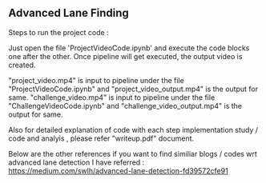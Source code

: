 ## Advanced Lane Finding

Steps to run the project code :

Just open the file 'ProjectVideoCode.ipynb' and execute the code blocks one after the other. Once pipeline will get executed,
the output video is created.

"project_video.mp4" is input to pipeline under the file "ProjectVideoCode.ipynb" and "project_video_output.mp4" is the output for same.
"challenge_video.mp4" is input to pipeline under the file "ChallengeVideoCode.ipynb" and "challenge_video_output.mp4" is the output for same.

Also for detailed explanation of code with each step implementation study / code and analyis , please refer "writeup.pdf" document.

Below are the other references if you want to find similiar blogs / codes  wrt advanced lane detection I have referred :
https://medium.com/swlh/advanced-lane-detection-fd39572cfe91


